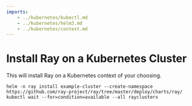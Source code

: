 ```yaml
---
imports:
    - ../kubernetes/kubectl.md
    - ../kubernetes/helm3.md
    - ../kubernetes/context.md
---
```


# Install Ray on a Kubernetes Cluster

This will install Ray on a Kubernetes context of your choosing.

```shell
helm -n ray install example-cluster --create-namespace https://github.com/ray-project/ray/tree/master/deploy/charts/ray/
kubectl wait --for=condition=available --all rayclusters
```
